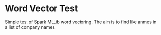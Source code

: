 # Word Vector Test

Simple test of Spark MLLib word vectoring. The aim is to find like anmes in a list of company names.
